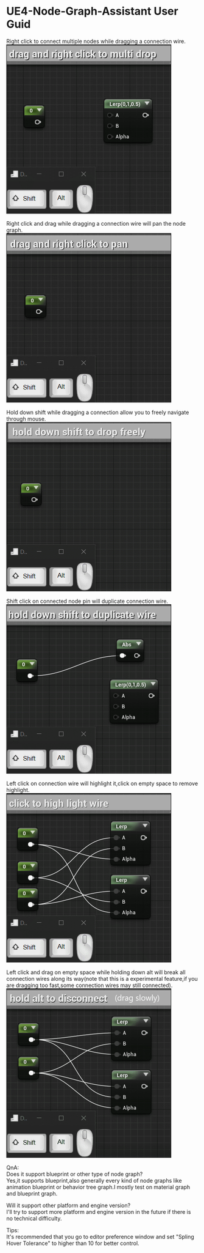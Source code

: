 # UE4-Node-Graph-Assistant User Guid

Right click to connect multiple nodes while dragging a connection wire.  
![1](right_click_multi_drop.gif)  

Right click and drag while dragging a connection wire will pan the node graph.  
![2](drag_and_pan.gif)  

Hold down shift while dragging a connection allow you to freely navigate through mouse.  
![3](shift_multi_drop.gif)  

Shift click on connected node pin will duplicate connection wire.  
![4](duplicate.gif)  

 Left click on connection wire will highlight it,click on empty space to remove highlight.  
![5](highlight.gif)

Left click and drag on empty space while holding down alt will break all connection wires along its way(note that this is a experimental feature,if you are dragging too fast,some connection wires may still connected).  
![6](break.gif)


QnA:  
Does it support blueprint or other type of node graph?   
Yes,it supports blueprint,also generally every kind of node graphs like animation blueprint or behavior tree graph.I mostly test on material graph and blueprint graph.  

Will it support other platform and engine version?  
I'll try to support more platform and engine version in the future if there is no technical difficulty.  

Tips:  
It's recommended that you go to editor preference window and set "Spling Hover Tolerance" to higher than 10 for better control.  
